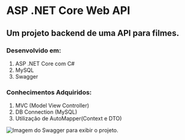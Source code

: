 ﻿# ASP .NET Core Web API 

## Um projeto backend de uma API para filmes.

### Desenvolvido em:
1. ASP .NET Core com C#
2. MySQL
3. Swagger

### Conhecimentos Adquiridos:
1. MVC (Model View Controller)
2. DB Connection (MySQL)
3. Utilização de AutoMapper(Context e DTO)

![Imagem do Swagger para exibir o projeto.](img.png)
